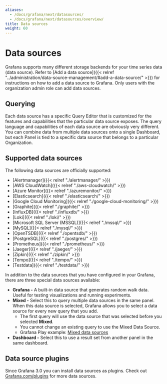 ```yaml
---
aliases:
  - /docs/grafana/next/datasources/
  - /docs/grafana/next/datasources/overview/
title: Data sources
weight: 60
---
```


# Data sources

Grafana supports many different storage backends for your time series data (data source). Refer to [Add a data source]({{< relref "../administration/data-source-management/#add-a-data-source/" >}}) for instructions on how to add a data source to Grafana. Only users with the organization admin role can add data sources.

## Querying

Each data source has a specific Query Editor that is customized for the features and capabilities that the particular data source exposes. The query language and capabilities of each data source are obviously very different. You can combine data from multiple data sources onto a single Dashboard, but each Panel is tied to a specific data source that belongs to a particular Organization.

## Supported data sources

The following data sources are officially supported:

- [Alertmanager]({{< relref "./alertmanager/" >}})
- [AWS CloudWatch]({{< relref "./aws-cloudwatch/" >}})
- [Azure Monitor]({{< relref "./azuremonitor/" >}})
- [Elasticsearch]({{< relref "./elasticsearch/" >}})
- [Google Cloud Monitoring]({{< relref "./google-cloud-monitoring/" >}})
- [Graphite]({{< relref "./graphite/" >}})
- [InfluxDB]({{< relref "./influxdb/" >}})
- [Loki]({{< relref "./loki/" >}})
- [Microsoft SQL Server (MSSQL)]({{< relref "./mssql/" >}})
- [MySQL]({{< relref "./mysql/" >}})
- [OpenTSDB]({{< relref "./opentsdb/" >}})
- [PostgreSQL]({{< relref "./postgres/" >}})
- [Prometheus]({{< relref "./prometheus/" >}})
- [Jaeger]({{< relref "./jaeger/" >}})
- [Zipkin]({{< relref "./zipkin/" >}})
- [Tempo]({{< relref "./tempo/" >}})
- [Testdata]({{< relref "./testdata/" >}})

In addition to the data sources that you have configured in your Grafana, there are three special data sources available:

- **Grafana -** A built-in data source that generates random walk data. Useful for testing visualizations and running experiments.
- **Mixed -** Select this to query multiple data sources in the same panel. When this data source is selected, Grafana allows you to select a data source for every new query that you add.
  - The first query will use the data source that was selected before you selected **Mixed**.
  - You cannot change an existing query to use the Mixed Data Source.
  - Grafana Play example: [Mixed data sources](https://play.grafana.org/d/000000100/mixed-datasources?orgId=1)
- **Dashboard -** Select this to use a result set from another panel in the same dashboard.

## Data source plugins

Since Grafana 3.0 you can install data sources as plugins. Check out [Grafana.com/plugins](https://grafana.com/plugins) for more data sources.
